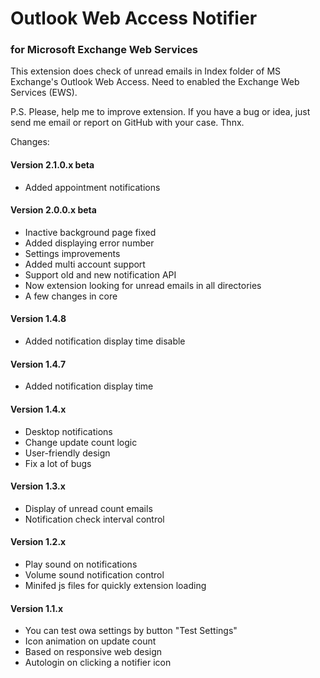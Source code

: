 # Outlook Web Access Notifier
### for Microsoft Exchange Web Services

This extension does check of unread emails in Index folder of MS Exchange's Outlook Web Access.
Need to enabled the Exchange Web Services (EWS).

P.S. Please, help me to improve extension. If you have a bug or idea, just send me email or report on GitHub with your case. Thnx.

Changes:
#### Version 2.1.0.x beta
 - Added appointment notifications

#### Version 2.0.0.x beta
 - Inactive background page fixed
 - Added displaying error number
 - Settings improvements
 - Added multi account support
 - Support old and new notification API
 - Now extension looking for unread emails in all directories
 - A few changes in core

#### Version 1.4.8
 - Added notification display time disable

#### Version 1.4.7
 - Added notification display time

#### Version 1.4.x
 - Desktop notifications
 - Change update count logic
 - User-friendly design
 - Fix a lot of bugs

#### Version 1.3.x
 - Display of unread count emails
 - Notification check interval control

#### Version 1.2.x
 - Play sound on notifications
 - Volume sound notification control
 - Minifed js files for quickly extension loading

#### Version 1.1.x
 - You can test owa settings by button "Test Settings"
 - Icon animation on update count
 - Based on responsive web design
 - Autologin on clicking a notifier icon
